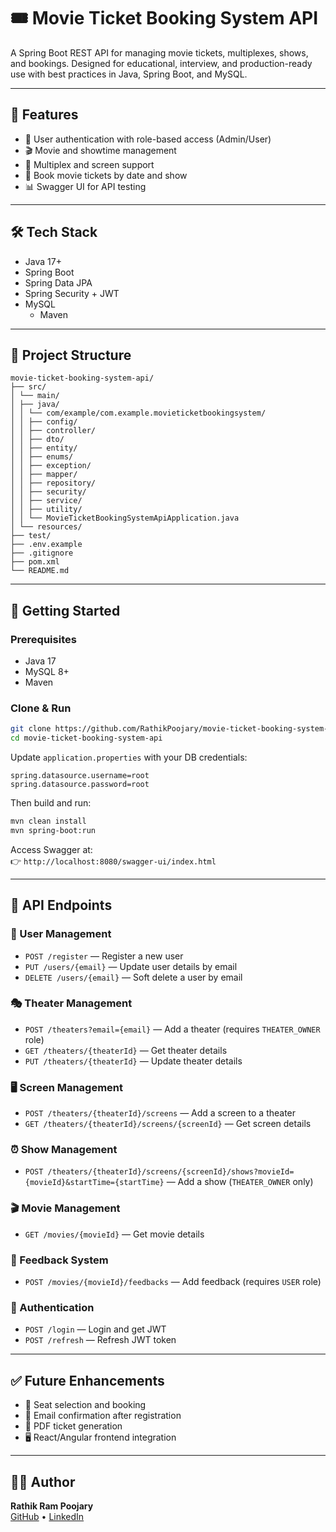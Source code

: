 
# 🎟️ Movie Ticket Booking System API

A Spring Boot REST API for managing movie tickets, multiplexes, shows, and bookings. Designed for educational, interview, and production-ready use with best practices in Java, Spring Boot, and MySQL.

---

## 🚀 Features

- 🔐 User authentication with role-based access (Admin/User)
- 🎬 Movie and showtime management
- 🏢 Multiplex and screen support
- 📅 Book movie tickets by date and show
- 📊 Swagger UI for API testing

---

## 🛠️ Tech Stack

- Java 17+
- Spring Boot
- Spring Data JPA
- Spring Security + JWT
- MySQL
  - Maven

---

## 📂 Project Structure

```
movie-ticket-booking-system-api/
├── src/
│ └── main/
│ ├── java/
│ │ └── com/example/com.example.movieticketbookingsystem/
│ │ ├── config/
│ │ ├── controller/
│ │ ├── dto/
│ │ ├── entity/
│ │ ├── enums/
│ │ ├── exception/
│ │ ├── mapper/
│ │ ├── repository/
│ │ ├── security/
│ │ ├── service/
│ │ ├── utility/
│ │ └── MovieTicketBookingSystemApiApplication.java
│ └── resources/
├── test/
├── .env.example
├── .gitignore
├── pom.xml
└── README.md   
```

---

## 🧪 Getting Started

### Prerequisites

- Java 17
- MySQL 8+
- Maven

### Clone & Run

```bash
git clone https://github.com/RathikPoojary/movie-ticket-booking-system-api.git
cd movie-ticket-booking-system-api
```

Update `application.properties` with your DB credentials:

```properties
spring.datasource.username=root
spring.datasource.password=root
```

Then build and run:

```bash
mvn clean install
mvn spring-boot:run
```

Access Swagger at:  
👉 `http://localhost:8080/swagger-ui/index.html`

---

## 🧾 API Endpoints

### 👤 User Management
- `POST /register` — Register a new user
- `PUT /users/{email}` — Update user details by email
- `DELETE /users/{email}` — Soft delete a user by email

### 🎭 Theater Management
- `POST /theaters?email={email}` — Add a theater (requires `THEATER_OWNER` role)
- `GET /theaters/{theaterId}` — Get theater details
- `PUT /theaters/{theaterId}` — Update theater details

### 🖥️ Screen Management
- `POST /theaters/{theaterId}/screens` — Add a screen to a theater
- `GET /theaters/{theaterId}/screens/{screenId}` — Get screen details

### ⏰ Show Management
- `POST /theaters/{theaterId}/screens/{screenId}/shows?movieId={movieId}&startTime={startTime}` — Add a show (`THEATER_OWNER` only)

### 🎬 Movie Management
- `GET /movies/{movieId}` — Get movie details

### 📝 Feedback System
- `POST /movies/{movieId}/feedbacks` — Add feedback (requires `USER` role)

### 🔐 Authentication
- `POST /login` — Login and get JWT
- `POST /refresh` — Refresh JWT token

---

## ✅ Future Enhancements

- 🎫 Seat selection and booking
- 📧 Email confirmation after registration
- 🧾 PDF ticket generation
- 🖥️ React/Angular frontend integration

---

## 👨‍💻 Author

**Rathik Ram Poojary**  
[GitHub](https://github.com/RathikPoojary) • [LinkedIn](https://linkedin.com/in/rathik-ram-poojary-082130234)
